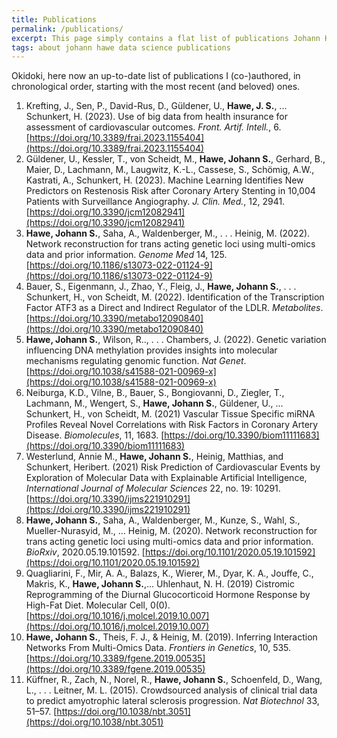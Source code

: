 ```yaml
---
title: Publications
permalink: /publications/
excerpt: This page simply contains a flat list of publications Johann Hawe (co-)authored
tags: about johann hawe data science publications
---
```


Okidoki, here now an up-to-date list of publications I (co-)authored, in chronological order,
starting with the most recent (and beloved) ones.

1. Krefting, J., Sen, P., David-Rus, D., Güldener, U., **Hawe, J. S.**, ... Schunkert, H. (2023). Use of big data from health insurance for assessment of cardiovascular outcomes. _Front. Artif. Intell._, 6.[https://doi.org/10.3389/frai.2023.1155404](https://doi.org/10.3389/frai.2023.1155404)
2. Güldener, U., Kessler, T., von Scheidt, M., **Hawe, Johann S.**, Gerhard, B., Maier, D., Lachmann, M., Laugwitz, K.-L., Cassese, S., Schömig, A.W., Kastrati, A., Schunkert, H. (2023). Machine Learning Identifies New Predictors on Restenosis Risk after Coronary Artery Stenting in 10,004 Patients with Surveillance Angiography. _J. Clin. Med._, 12, 2941. [https://doi.org/10.3390/jcm12082941](https://doi.org/10.3390/jcm12082941)
3. **Hawe, Johann S.**, Saha, A., Waldenberger, M., . . . Heinig, M. (2022). Network reconstruction for trans acting genetic loci using multi-omics data and prior information. _Genome Med_ 14, 125. [https://doi.org/10.1186/s13073-022-01124-9](https://doi.org/10.1186/s13073-022-01124-9)
4. Bauer, S., Eigenmann, J., Zhao, Y., Fleig, J., **Hawe, Johann S.**, . . . Schunkert, H., von Scheidt, M. (2022). Identification of the Transcription Factor ATF3 as a Direct and Indirect Regulator of the LDLR. _Metabolites_. [https://doi.org/10.3390/metabo12090840](https://doi.org/10.3390/metabo12090840)
5. **Hawe, Johann S.**, Wilson, R.., . . . Chambers, J. (2022). Genetic variation influencing DNA methylation provides insights into molecular mechanisms regulating genomic function. _Nat Genet_. [https://doi.org/10.1038/s41588-021-00969-x](https://doi.org/10.1038/s41588-021-00969-x)
6. Neiburga, K.D., Vilne, B., Bauer, S., Bongiovanni, D., Ziegler, T., Lachmann, M., Wengert, S., **Hawe, Johann S.**, Güldener, U., ... Schunkert, H., von Scheidt, M. (2021) Vascular Tissue Specific miRNA Profiles Reveal Novel Correlations with Risk Factors in Coronary Artery Disease. _Biomolecules_, 11, 1683. [https://doi.org/10.3390/biom11111683](https://doi.org/10.3390/biom11111683)
7. Westerlund, Annie M., **Hawe, Johann S.**, Heinig, Matthias, and Schunkert, Heribert. (2021) Risk Prediction of Cardiovascular Events by Exploration of Molecular Data with Explainable Artificial Intelligence, _International Journal of Molecular Sciences_ 22, no. 19: 10291. [https://doi.org/10.3390/ijms221910291](https://doi.org/10.3390/ijms221910291)
8. **Hawe, Johann S.**, Saha, A., Waldenberger, M., Kunze, S., Wahl, S., Mueller-Nurasyid, M., … Heinig, M. (2020). Network reconstruction for trans acting genetic loci using multi-omics data and prior information. _BioRxiv_, 2020.05.19.101592. [https://doi.org/10.1101/2020.05.19.101592](https://doi.org/10.1101/2020.05.19.101592)
9. Quagliarini, F., Mir, A. A., Balazs, K., Wierer, M., Dyar, K. A., Jouffe, C., Makris, K., **Hawe, Johann S.**,... Uhlenhaut, N. H. (2019) Cistromic Reprogramming of the Diurnal Glucocorticoid Hormone Response by High-Fat Diet. Molecular Cell, 0(0). [https://doi.org/10.1016/j.molcel.2019.10.007](https://doi.org/10.1016/j.molcel.2019.10.007)
10. **Hawe, Johann S.**, Theis, F. J., & Heinig, M. (2019). Inferring Interaction Networks From Multi-Omics Data. _Frontiers in Genetics_, 10, 535. [https://doi.org/10.3389/fgene.2019.00535](https://doi.org/10.3389/fgene.2019.00535)
11. Küffner, R., Zach, N., Norel, R., **Hawe, Johann S.**, Schoenfeld, D., Wang, L., . . . Leitner, M. L. (2015). Crowdsourced analysis of clinical trial data to predict amyotrophic lateral sclerosis progression. _Nat Biotechnol_ 33, 51–57. [https://doi.org/10.1038/nbt.3051](https://doi.org/10.1038/nbt.3051)
